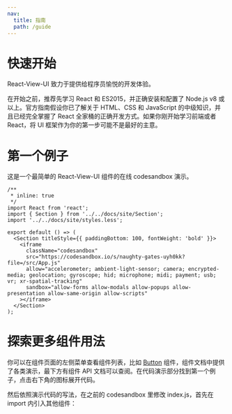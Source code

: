 ```yaml
---
nav:
  title: 指南
  path: /guide
---
```


# 快速开始

React-View-UI 致力于提供给程序员愉悦的开发体验。

<Alert>在开始之前，推荐先学习 React 和 ES2015，并正确安装和配置了 Node.js v8 或以上。官方指南假设你已了解关于 HTML、CSS 和 JavaScript 的中级知识，并且已经完全掌握了 React 全家桶的正确开发方式。如果你刚开始学习前端或者 React，将 UI 框架作为你的第一步可能不是最好的主意。</Alert>

# 第一个例子

这是一个最简单的 React-View-UI 组件的在线 codesandbox 演示。

```tsx
/**
 * inline: true
 */
import React from 'react';
import { Section } from '../../docs/site/Section';
import '../../docs/site/styles.less';

export default () => (
  <Section titleStyle={{ paddingBottom: 100, fontWeight: 'bold' }}>
    <iframe
      className="codesandbox"
      src="https://codesandbox.io/s/naughty-gates-uyh0kk?file=/src/App.js"
      allow="accelerometer; ambient-light-sensor; camera; encrypted-media; geolocation; gyroscope; hid; microphone; midi; payment; usb; vr; xr-spatial-tracking"
      sandbox="allow-forms allow-modals allow-popups allow-presentation allow-same-origin allow-scripts"
    ></iframe>
  </Section>
);
```

# 探索更多组件用法

你可以在组件页面的左侧菜单查看组件列表，比如 <a href="http://react-view-ui.com:92/#/common/button">Button</a> 组件，组件文档中提供了各类演示，最下方有组件 API 文档可以查阅。在代码演示部分找到第一个例子，点击右下角的图标展开代码。

然后依照演示代码的写法，在之前的 codesandbox 里修改 index.js，首先在 import 内引入其他组件：
